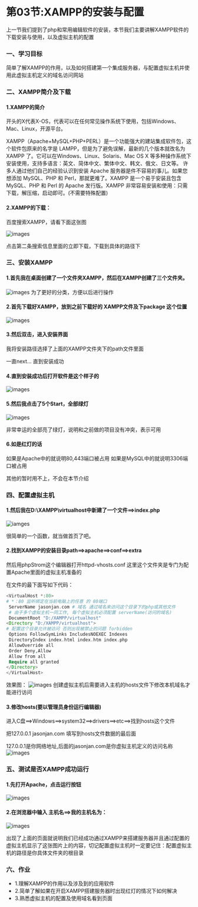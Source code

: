 # 第03节:XAMPP的安装与配置
上一节我们提到了php和常用编辑软件的安装，本节我们主要讲解XAMPP软件的下载安装与使用，以及虚拟主机的配置

### 一、学习目标
简单了解XAMPP的作用，以及如何搭建第一个集成服务器，与配置虚拟主机并使用此虚拟主机定义的域名访问网站

### 二、XAMPP简介及下载
#### 1.XAMPP的简介
开头的X代表X-OS，代表可以在任何常见操作系统下使用，包括Windows、Mac、Linux，开源平台。

XAMPP（Apache+MySQL+PHP+PERL）是一个功能强大的建站集成软件包，这个软件包原来的名字是 LAMPP，但是为了避免误解，最新的几个版本就改名为 XAMPP 了。它可以在Windows、Linux、Solaris、Mac OS X 等多种操作系统下安装使用，支持多语言：英文、简体中文、繁体中文、韩文、俄文、日文等。
许多人通过他们自己的经验认识到安装 Apache 服务器是件不容易的事儿。如果您想添加 MySQL、PHP 和 Perl，那就更难了。XAMPP 是一个易于安装且包含 MySQL、PHP 和 Perl 的 Apache 发行版。XAMPP 非常容易安装和使用：只需下载，解压缩，启动即可。(不需要特殊配置)
 

#### 2.XAMPP的下载：
百度搜索XAMPP，请看下面这张图

![images](../images/0102_img.png)

点击第二条搜索信息里面的立即下载，下载到具体的路径下

### 三、安装XAMPP
#### 1.首先我在桌面创建了一个文件夹XAMPP，然后在XAMPP创建了三个文件夹。
![images](../images/0102_png.png)
为了更好的分类，方便以后进行操作
#### 2.首先下载好XAMPP，放到之前下载好的 XAMPP文件及下package 这个位置
![images](../images/0102_images.png)

#### 3.然后双击，进入安装界面

我将安装路径选择了上面的XAMPP文件夹下的path文件里面

一直next... 直到安装成功

#### 4.直到安装成功后打开软件是这个样子的
![images](../images/0102_image.png)

#### 5.然后我点击了5个Start，全部绿灯
![images](../images/0102_imgs.png)

非常幸运的全部亮了绿灯，说明和之前做的项目没有冲突，表示可用

#### 6.如是红灯的话
如果是Apache中的就说明80,443端口被占用
如果是MySQL中的就说明3306端口被占用

其他的暂时用不上，不会在本节介绍

### 四、配置虚拟主机
#### 1.然后我在D:\XAMPP\virtualhost中新建了一个文件==>index.php

![iamges](../images/0102_pngs.png)


很简单的一个函数，就当做首页了吧。

#### 2.找到XAMPP的安装目录path==>apache==>conf==>extra

然后用phpStrom这个编辑器打开httpd-vhosts.conf
这里这个文件夹是专门为配置Apache里面的虚拟主机准备的

在文件的最下面写如下代码：　

``` php
<VirtualHost *:80>
# *：80 监听绑定在当前电脑上的任意 的 80端口
 ServerName jasonjan.com # 域名 通过域名来访问这个目录下的php或其他文件
 # 由于多个虚拟主机一同工作, 每个虚拟主机必须配置 serverName(访问的域名)
 DocumentRoot "D:/XAMPP/virtualhost"
<Directory "D:/XAMPP/virtualhost"> 
# 配置这个目录允许被访问 否则出现被禁止的问题 forbidden
 Options FollowSymLinks IncludesNOEXEC Indexes
 DirectoryIndex index.html index.htm index.php
 AllowOverride all 
 Order Deny,Allow 
 Allow from all 
 Require all granted
</Directory>
</VirtualHost>
```

效果图：
![images](../images/0102_api.png)
创建虚拟主机后需要进入主机的hosts文件下修改本机域名才能进行访问
#### 3.修改hosts(要以管理员身份运行编辑器)
进入C盘==>Windows==>system32==>drivers==>etc==>找到hosts这个文件

把127.0.0.1 jasonjan.com 填写到hosts文件数据的最后面

127.0.0.1是你网络地址,后面的jasonjan.com是你虚拟主机定义的访问名称
![images](../images/0102_jasonjan.png)

### 五、测试是否XAMPP成功运行
#### 1.先打开Apache，点击运行按钮
![images](../images/0102_Apache.png)

#### 2.在浏览器中输入 主机名==>我的主机名为：

![images](../images/0102_logo.png)

出现了上面的页面就说明我们已经成功通过XAMPP来搭建服务器并且通过配置的虚拟主机显示了这张图片上的内容，切记配置虚拟主机时一定要记住：配置虚拟主机的路径是你具体文件夹的根目录

### 六、作业
* 1.理解XAMPP的作用以及涉及到的应用软件
* 2.简单了解如果在开启XAMPP搭建服务器时出现红灯的情况下如何解决
* 3.熟悉虚拟主机的配置及使用域名看到页面